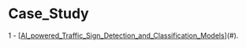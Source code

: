 # Case_Study

1 - [[AI_powered_Traffic_Sign_Detection_and_Classification_Models](https://github.com/karamalhusainy/AI_powered_Traffic_Sign_Detection_and_Classification_Models)](#).
